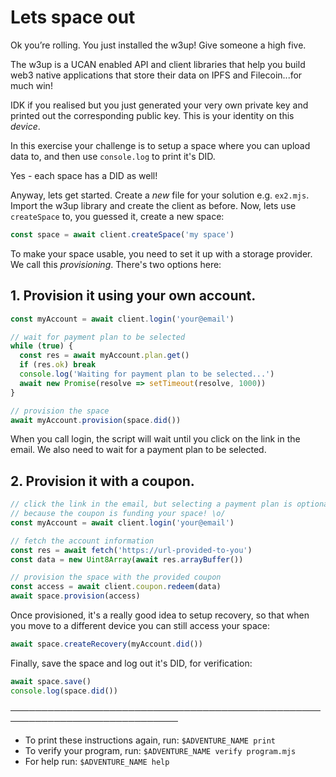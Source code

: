 # Lets space out

Ok you’re rolling. You just installed the w3up! Give someone a high five.

The w3up is a UCAN enabled API and client libraries that help you build web3 native applications that store their data on IPFS and Filecoin...for much win!

IDK if you realised but you just generated your very own private key and printed out the corresponding public key. This is your identity on this _device_.

In this exercise your challenge is to setup a space where you can upload data to, and then use `console.log` to print it's DID.

Yes - each space has a DID as well!

Anyway, lets get started. Create a _new_ file for your solution e.g. `ex2.mjs`. Import the w3up library and create the client as before. Now, lets use `createSpace` to, you guessed it, create a new space:

```js
const space = await client.createSpace('my space')
```

To make your space usable, you need to set it up with a storage provider. We call this _provisioning_. There's two options here:

## 1. Provision it using your own account.

```js
const myAccount = await client.login('your@email')

// wait for payment plan to be selected
while (true) {
  const res = await myAccount.plan.get()
  if (res.ok) break
  console.log('Waiting for payment plan to be selected...')
  await new Promise(resolve => setTimeout(resolve, 1000))
}

// provision the space
await myAccount.provision(space.did())
```

When you call login, the script will wait until you click on the link in the email. We also need to wait for a payment plan to be selected.

## 2. Provision it with a coupon.

```js
// click the link in the email, but selecting a payment plan is optional, 
// because the coupon is funding your space! \o/
const myAccount = await client.login('your@email')

// fetch the account information
const res = await fetch('https://url-provided-to-you')
const data = new Uint8Array(await res.arrayBuffer())

// provision the space with the provided coupon
const access = await client.coupon.redeem(data)
await space.provision(access)
```

Once provisioned, it's a really good idea to setup recovery, so that when you move to a different device you can still access your space:

```js
await space.createRecovery(myAccount.did())
```

Finally, save the space and log out it's DID, for verification:

```js
await space.save()
console.log(space.did())
```

─────────────────────────────────────────────────────────────────────────────
* To print these instructions again, run: `$ADVENTURE_NAME print`
* To verify your program, run: `$ADVENTURE_NAME verify program.mjs`
* For help run: `$ADVENTURE_NAME help`
